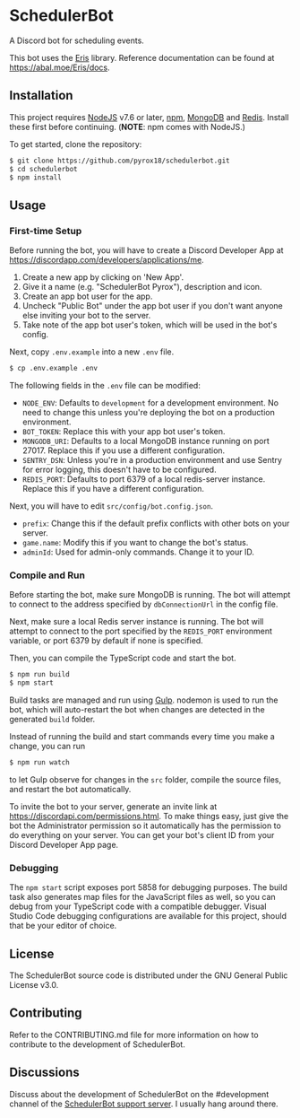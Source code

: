 # SchedulerBot

A Discord bot for scheduling events.

This bot uses the [Eris](https://abal.moe/Eris/) library. Reference documentation can be found at https://abal.moe/Eris/docs.

## Installation

This project requires [NodeJS](https://nodejs.org) v7.6 or later, [npm](https://npmjs.com), [MongoDB](https://mongodb.com) and [Redis](https://redis.io). Install these first before continuing. (**NOTE**: npm comes with NodeJS.)

To get started, clone the repository:

```bash
$ git clone https://github.com/pyrox18/schedulerbot.git
$ cd schedulerbot
$ npm install
```

## Usage

### First-time Setup

Before running the bot, you will have to create a Discord Developer App at https://discordapp.com/developers/applications/me.

1. Create a new app by clicking on 'New App'.
2. Give it a name (e.g. "SchedulerBot Pyrox"), description and icon.
3. Create an app bot user for the app.
4. Uncheck "Public Bot" under the app bot user if you don't want anyone else inviting your bot to the server.
5. Take note of the app bot user's token, which will be used in the bot's config.

Next, copy `.env.example` into a new `.env` file.

```bash
$ cp .env.example .env
```

The following fields in the `.env` file can be modified:

- `NODE_ENV`: Defaults to `development` for a development environment. No need to change this unless you're deploying the bot on a production environment.
- `BOT_TOKEN`: Replace this with your app bot user's token.
- `MONGODB_URI`: Defaults to a local MongoDB instance running on port 27017. Replace this if you use a different configuration.
- `SENTRY_DSN`: Unless you're in a production environment and use Sentry for error logging, this doesn't have to be configured.
- `REDIS_PORT`: Defaults to port 6379 of a local redis-server instance. Replace this if you have a different configuration.

Next, you will have to edit `src/config/bot.config.json`.

- `prefix`: Change this if the default prefix conflicts with other bots on your server.
- `game.name`: Modify this if you want to change the bot's status.
- `adminId`: Used for admin-only commands. Change it to your ID.

### Compile and Run

Before starting the bot, make sure MongoDB is running. The bot will attempt to connect to the address specified by `dbConnectionUrl` in the config file.

Next, make sure a local Redis server instance is running. The bot will attempt to connect to the port specified by the `REDIS_PORT` environment variable, or port 6379 by default if none is specified.

Then, you can compile the TypeScript code and start the bot.

```bash
$ npm run build
$ npm start
```

Build tasks are managed and run using [Gulp](https://gulpjs.com/). nodemon is used to run the bot, which will auto-restart the bot when changes are detected in the generated `build` folder.

Instead of running the build and start commands every time you make a change, you can run

```bash
$ npm run watch
```

to let Gulp observe for changes in the `src` folder, compile the source files, and restart the bot automatically.

To invite the bot to your server, generate an invite link at https://discordapi.com/permissions.html. To make things easy, just give the bot the Administrator permission so it automatically has the permission to do everything on your server. You can get your bot's client ID from your Discord Developer App page.

### Debugging

The `npm start` script exposes port 5858 for debugging purposes. The build task also generates map files for the JavaScript files as well, so you can debug from your TypeScript code with a compatible debugger. Visual Studio Code debugging configurations are available for this project, should that be your editor of choice.

## License

The SchedulerBot source code is distributed under the GNU General Public License v3.0.

## Contributing

Refer to the CONTRIBUTING.md file for more information on how to contribute to the development of SchedulerBot.

## Discussions

Discuss about the development of SchedulerBot on the \#development channel of the [SchedulerBot support server](https://discord.gg/CRxRn5X). I usually hang around there.